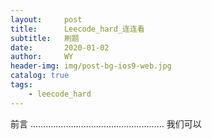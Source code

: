 ```yaml
---
layout:     post
title:      Leecode_hard_连连看
subtitle:   刷题
date:       2020-01-02
author:     WY
header-img: img/post-bg-ios9-web.jpg
catalog: true
tags:
    - leecode_hard
---
```


前言
.....................................................
我们可以